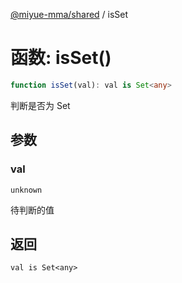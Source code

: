 [@miyue-mma/shared](../index.md) / isSet

# 函数: isSet()

```ts
function isSet(val): val is Set<any>
```

判断是否为 Set

## 参数

### val

`unknown`

待判断的值

## 返回

`val is Set<any>`
